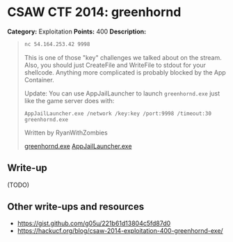 # CSAW CTF 2014: greenhornd

**Category:** Exploitation
**Points:** 400
**Description:**

> ```bash
> nc 54.164.253.42 9998
> ```
>
> This is one of those "key" challenges we talked about on the stream. Also, you should just CreateFile and WriteFile to stdout for your shellcode. Anything more complicated is probably blocked by the App Container.
>
> Update: You can use AppJailLauncher to launch `greenhornd.exe` just like the game server does with:
>
> ```
> AppJailLauncher.exe /network /key:key /port:9998 /timeout:30 greenhornd.exe
> ```
>
> Written by RyanWithZombies
>
> [greenhornd.exe](greenhornd.exe)
> [AppJailLauncher.exe](AppJailLauncher.exe)

## Write-up

(TODO)

## Other write-ups and resources

* <https://gist.github.com/g05u/221b61d13804c5fd87d0>
* <https://hackucf.org/blog/csaw-2014-exploitation-400-greenhornd-exe/>

